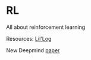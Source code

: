 # RL
All about reinforcement learning

Resources: 
[Lil'Log](https://lilianweng.github.io/lil-log/)

New Deepmind [paper](https://science.sciencemag.org/content/364/6443/859?utm_campaign=the_download.unpaid.engagement&utm_source=hs_email&utm_medium=email&utm_content=73227565&_hsenc=p2ANqtz-8s98H9z-7-GFihghebC1w2lo2RgosuPBYR8t5EAH1XQmiiSQbS5RqLWaCVinjR8nDm46Ka_qR8C1GY9jEbdViwg1I4SA&_hsmi=73227565)
